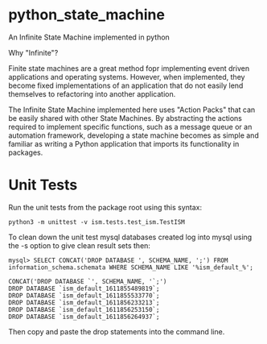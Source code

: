 # python_state_machine
An Infinite State Machine implemented in python

Why "Infinite"?

Finite state machines are a great method fopr implementing event driven applications and operating systems. 
However, when implemented, they become fixed implementations of an application that do not easily lend themselves
to refactoring into another application.

The Infinite State Machine implemented here uses "Action Packs" that can be easily shared with other 
 State Machines. By abstracting the actions required to implement specific functions, such as a message queue or 
an automation framework, developing a state machine becomes as simple and familiar as writing a Python application that 
imports its functionality in packages.

# Unit Tests
Run the unit tests from the package root using this syntax:

```python3 -m unittest -v ism.tests.test_ism.TestISM```

To clean down the unit test mysql databases created  log into mysql using the -s option to give clean result sets then:

```
mysql> SELECT CONCAT('DROP DATABASE ', SCHEMA_NAME, ';') FROM 
information_schema.schemata WHERE SCHEMA_NAME LIKE '%ism_default_%'; 

CONCAT('DROP DATABASE `', SCHEMA_NAME, '`;')
DROP DATABASE `ism_default_1611855489819`;
DROP DATABASE `ism_default_1611855533770`;
DROP DATABASE `ism_default_1611856233213`;
DROP DATABASE `ism_default_1611856253150`;
DROP DATABASE `ism_default_1611856264937`;
```
Then copy and paste the drop statements into the command line.
